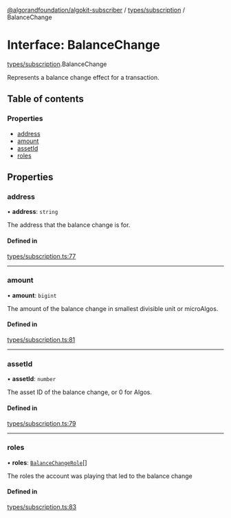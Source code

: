 [@algorandfoundation/algokit-subscriber](../README.md) / [types/subscription](../modules/types_subscription.md) / BalanceChange

# Interface: BalanceChange

[types/subscription](../modules/types_subscription.md).BalanceChange

Represents a balance change effect for a transaction.

## Table of contents

### Properties

- [address](types_subscription.BalanceChange.md#address)
- [amount](types_subscription.BalanceChange.md#amount)
- [assetId](types_subscription.BalanceChange.md#assetid)
- [roles](types_subscription.BalanceChange.md#roles)

## Properties

### address

• **address**: `string`

The address that the balance change is for.

#### Defined in

[types/subscription.ts:77](https://github.com/algorandfoundation/algokit-subscriber-ts/blob/main/src/types/subscription.ts#L77)

---

### amount

• **amount**: `bigint`

The amount of the balance change in smallest divisible unit or microAlgos.

#### Defined in

[types/subscription.ts:81](https://github.com/algorandfoundation/algokit-subscriber-ts/blob/main/src/types/subscription.ts#L81)

---

### assetId

• **assetId**: `number`

The asset ID of the balance change, or 0 for Algos.

#### Defined in

[types/subscription.ts:79](https://github.com/algorandfoundation/algokit-subscriber-ts/blob/main/src/types/subscription.ts#L79)

---

### roles

• **roles**: [`BalanceChangeRole`](../enums/types_subscription.BalanceChangeRole.md)[]

The roles the account was playing that led to the balance change

#### Defined in

[types/subscription.ts:83](https://github.com/algorandfoundation/algokit-subscriber-ts/blob/main/src/types/subscription.ts#L83)
